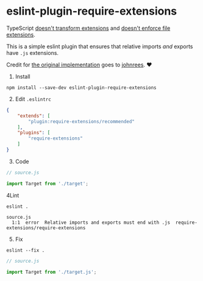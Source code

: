 # eslint-plugin-require-extensions

TypeScript [doesn't transform extensions](https://github.com/microsoft/TypeScript/issues/16577) and [doesn't enforce file extensions](https://github.com/microsoft/TypeScript/issues/42813).

This is a simple eslint plugin that ensures that relative imports _and_ exports have `.js` extensions.

Credit for [the original implementation](https://github.com/solana-labs/wallet-adapter/pull/547) goes to [johnrees](https://github.com/johnrees). ❤️

1. Install
```shell
npm install --save-dev eslint-plugin-require-extensions
```

2. Edit `.eslintrc`
```json
{
    "extends": [
        "plugin:require-extensions/recommended"
    ],
    "plugins": [
        "require-extensions"
    ]
}
```

3. Code
```js
// source.js

import Target from './target';
```

4Lint

```shell
eslint .
```
```
source.js
  1:1  error  Relative imports and exports must end with .js  require-extensions/require-extensions
```

5. Fix

```shell
eslint --fix .
```
```js
// source.js

import Target from './target.js';
```

